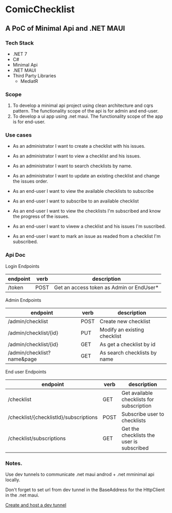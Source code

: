 # ComicChecklist

## A PoC of Minimal Api and .NET MAUI

### Tech Stack

- .NET 7
- C#
- Minimal Api
- .NET MAUI
- Third Party Libraries
  - MediatR 

### Scope

1. To develop a minimal api project using clean architecture and cqrs pattern. The functionality scope of the api is for admin and end-user.
2. To develop a ui app using .net maui. The functionality scope of the app is for end-user.

### Use cases

- As an administrator I want to create a checklist with his issues.
- As an administrator I want to view a checklist and  his issues.
- As an administrator I want to search checklists by name.
- As an administrator I want to update an existing checklist and change the issues order.

- As an end-user I want to view the available checklists to subscribe
- As an end-user I want to subscribe to an available checklist
- As an end-user I want to view the checklists I'm subscribed and know the progress of the issues.
- As an end-user I want to viwew a checklist and his issues I'm suscribed.
- As an end-user I want to mark an issue as readed from a checklist I'm subscribed.

### Api Doc

Login Endpoints

| endpoint | verb | description                              |
| -------- | ---- | ---------------------------------------- |
| /token   | POST | Get an access token as Admin or EndUser* |

Admin Endpoints

| endpoint                   | verb | description                  |
| -------------------------- | ---- | ---------------------------- |
| /admin/checklist           | POST | Create new checklist         |
| /admin/checklist/{id}      | PUT  | Modify an existing checklist |
| /admin/checklist/{id}      | GET  | As get a checklist by id     |
| /admin/checklist?name&page | GET  | As search checklists by name |

End user Endpoints

| endpoint                               | verb | description                               |
| -------------------------------------- | ---- | ----------------------------------------- |
| /checklist                             | GET  | Get available checklists for subscription |
| /checklist/{checklistId}/subscriptions | POST | Subscribe user to checklists              |
| /checklist/subscriptions               | GET  | Get the checklists the user is subscribed |


### Notes.

Use dev tunnels to communicate .net maui androd + .net mminimal api locally.

Don't forget to set url from dev tunnel in the BaseAddress for the HttpClient in the .net maui.

[Create and host a dev tunnel](https://learn.microsoft.com/en-us/azure/developer/dev-tunnels/get-started?tabs=windows)